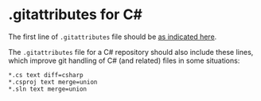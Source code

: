 # .gitattributes for C#

The first line of `.gitattributes` file should be [as indicated here](../gitattributes.md).

The `.gitattributes` file for a C# repository should also include these lines, which improve git handling of C# (and related) files in some situations:

```
*.cs text diff=csharp
*.csproj text merge=union
*.sln text merge=union
```
